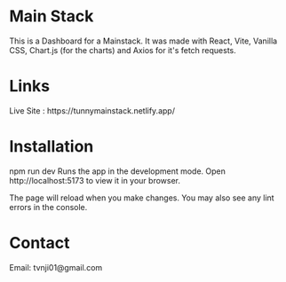 <h1>Main Stack</h1>
This is a Dashboard for a Mainstack. It was made with React, Vite, Vanilla CSS, Chart.js (for the charts) and Axios for it's fetch requests.

<h1>Links</h1>
Live Site : https://tunnymainstack.netlify.app/

<h1>Installation</h1>
npm run dev
Runs the app in the development mode.
Open http://localhost:5173 to view it in your browser.

The page will reload when you make changes.
You may also see any lint errors in the console.

<h1>Contact</h1>
Email: tvnji01@gmail.com

